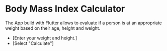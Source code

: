 # Body Mass Index Calculator

The App build with Flutter allows to evaluate if a person is at an appropriate weight based on their age, height and weight.

- [Enter your weight and height.]
- [Select "Calculate"]